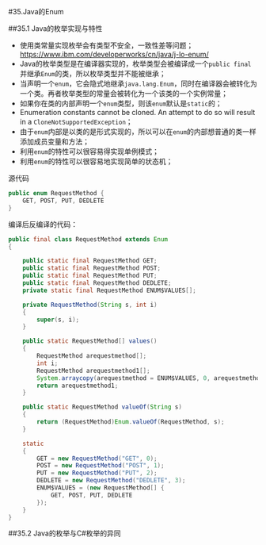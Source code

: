 #35.Java的Enum

##35.1 Java的枚举实现与特性

* 使用类常量实现枚举会有类型不安全，一致性差等问题； https://www.ibm.com/developerworks/cn/java/j-lo-enum/ 
* Java的枚举类型是在编译器实现的，枚举类型会被编译成一个`public final`并继承`Enum`的类，所以枚举类型并不能被继承；
* 当声明一个`enum`，它会隐式地继承`java.lang.Enum`，同时在编译器会被转化为一个类。再者枚举类型的常量会被转化为一个该类的一个实例常量；
* 如果你在类的内部声明一个`enum`类型，则该`enum`默认是`static`的；
* Enumeration constants cannot be cloned. An attempt to do so will result in a `CloneNotSupportedException`；
* 由于`enum`内部是以类的是形式实现的，所以可以在`enum`的内部想普通的类一样添加成员变量和方法；
* 利用`enum`的特性可以很容易得实现单例模式；
* 利用`enum`的特性可以很容易地实现简单的状态机；

源代码
```Java
public enum RequestMethod {
	GET, POST, PUT, DEDLETE
}
```

编译后反编译的代码：
```Java
public final class RequestMethod extends Enum
{

    public static final RequestMethod GET;
    public static final RequestMethod POST;
    public static final RequestMethod PUT;
    public static final RequestMethod DEDLETE;
    private static final RequestMethod ENUM$VALUES[];

    private RequestMethod(String s, int i)
    {
        super(s, i);
    }

    public static RequestMethod[] values()
    {
        RequestMethod arequestmethod[];
        int i;
        RequestMethod arequestmethod1[];
        System.arraycopy(arequestmethod = ENUM$VALUES, 0, arequestmethod1 = new RequestMethod[i = arequestmethod.length], 0, i);
        return arequestmethod1;
    }

    public static RequestMethod valueOf(String s)
    {
        return (RequestMethod)Enum.valueOf(RequestMethod, s);
    }

    static 
    {
        GET = new RequestMethod("GET", 0);
        POST = new RequestMethod("POST", 1);
        PUT = new RequestMethod("PUT", 2);
        DEDLETE = new RequestMethod("DEDLETE", 3);
        ENUM$VALUES = (new RequestMethod[] {
            GET, POST, PUT, DEDLETE
        });
    }
}
```
##35.2 Java的枚举与C#枚举的异同
